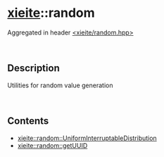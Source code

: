 # [xieite](./xieite.md)\:\:random
Aggregated in header [<xieite/random.hpp>](../include/xieite/random.hpp)

&nbsp;

## Description
Utilities for random value generation

&nbsp;

## Contents
- [xieite::random::UniformInterruptableDistribution](./random/UniformInterruptableDistribution.md)
- [xieite::random::getUUID](./random/getUUID.md)
